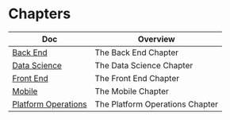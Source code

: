 # Chapters

<!-- prettier-ignore-start -->
<!-- start_toc -->
| Doc | Overview |
|--|--|
| [Back End](/chapters/back-end.md#readme) | The Back End Chapter |
| [Data Science](/chapters/data-science.md#readme) | The Data Science Chapter |
| [Front End](/chapters/front-end.md#readme) | The Front End Chapter |
| [Mobile](/chapters/mobile.md#readme) | The Mobile Chapter |
| [Platform Operations](/chapters/platform-operations.md#readme) | The Platform Operations Chapter |
<!-- end_toc -->
<!-- prettier-ignore-end -->
